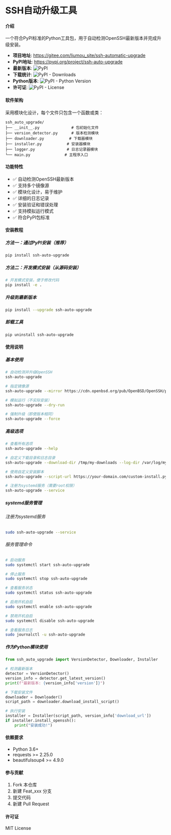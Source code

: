 # SSH自动升级工具

#### 介绍
一个符合PyPI标准的Python工具包，用于自动检测OpenSSH最新版本并完成升级安装。

- **项目地址**: https://gitee.com/liumou_site/ssh-automatic-upgrade
- **PyPI地址**: https://pypi.org/project/ssh-auto-upgrade
- **最新版本**: ![PyPI](https://img.shields.io/pypi/v/ssh-auto-upgrade)
- **下载统计**: ![PyPI - Downloads](https://img.shields.io/pypi/dm/ssh-auto-upgrade)
- **Python版本**: ![PyPI - Python Version](https://img.shields.io/pypi/pyversions/ssh-auto-upgrade)
- **许可证**: ![PyPI - License](https://img.shields.io/pypi/l/ssh-auto-upgrade)

#### 软件架构
采用模块化设计，每个文件只包含一个函数或类：

```
ssh_auto_upgrade/
├── __init__.py              # 包初始化文件
├── version_detector.py      # 版本检测模块
├── downloader.py           # 下载器模块
├── installer.py           # 安装器模块
├── logger.py              # 日志记录器模块
└── main.py               # 主程序入口
```

#### 功能特性

- ✅ 自动检测OpenSSH最新版本
- ✅ 支持多个镜像源
- ✅ 模块化设计，易于维护
- ✅ 详细的日志记录
- ✅ 安装验证和错误处理
- ✅ 支持模拟运行模式
- ✅ 符合PyPI包标准

#### 安装教程

##### 方法一：通过PyPI安装（推荐）

```bash
pip install ssh-auto-upgrade
```

##### 方法二：开发模式安装（从源码安装）

```bash
# 开发模式安装，便于修改代码
pip install -e .
```

##### 升级到最新版本

```bash
pip install --upgrade ssh-auto-upgrade
```

##### 卸载工具

```bash
pip uninstall ssh-auto-upgrade
```

#### 使用说明

##### 基本使用

```bash
# 自动检测并升级OpenSSH
ssh-auto-upgrade

# 指定镜像源
ssh-auto-upgrade --mirror https://cdn.openbsd.org/pub/OpenBSD/OpenSSH/portable/

# 模拟运行（不实际安装）
ssh-auto-upgrade --dry-run

# 强制升级（即使版本相同）
ssh-auto-upgrade --force
```

##### 高级选项

```bash
# 查看所有选项
ssh-auto-upgrade --help

# 自定义下载目录和日志目录
ssh-auto-upgrade --download-dir /tmp/my-downloads --log-dir /var/log/my-logs

# 使用自定义安装脚本
ssh-auto-upgrade --script-url https://your-domain.com/custom-install.py

# 注册为systemd服务（需要root权限）
ssh-auto-upgrade --service
```

##### systemd服务管理

###### 注册为systemd服务
```bash
sudo ssh-auto-upgrade --service
```

###### 服务管理命令
```bash
# 启动服务
sudo systemctl start ssh-auto-upgrade

# 停止服务
sudo systemctl stop ssh-auto-upgrade

# 查看服务状态
sudo systemctl status ssh-auto-upgrade

# 启用开机自启
sudo systemctl enable ssh-auto-upgrade

# 禁用开机自启
sudo systemctl disable ssh-auto-upgrade

# 查看服务日志
sudo journalctl -u ssh-auto-upgrade
```

##### 作为Python模块使用

```python
from ssh_auto_upgrade import VersionDetector, Downloader, Installer

# 检测最新版本
detector = VersionDetector()
version_info = detector.get_latest_version()
print(f"最新版本: {version_info['version']}")

# 下载安装文件
downloader = Downloader()
script_path = downloader.download_install_script()

# 执行安装
installer = Installer(script_path, version_info['download_url'])
if installer.install_openssh():
    print("安装成功!")
```

#### 依赖要求

- Python 3.6+
- requests >= 2.25.0
- beautifulsoup4 >= 4.9.0

#### 参与贡献

1.  Fork 本仓库
2.  新建 Feat_xxx 分支
3.  提交代码
4.  新建 Pull Request

#### 许可证

MIT License
